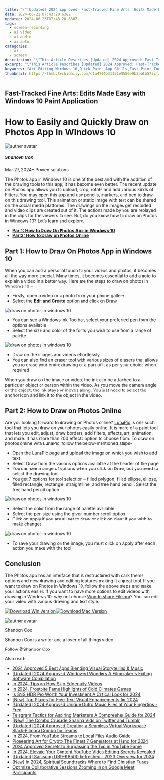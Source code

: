 ```yaml
---
title: "\"[Updated] 2024 Approved  Fast-Tracked Fine Arts  Edits Made Easy with Windows 10 Paint Application\""
date: 2024-06-22T07:43:20.638Z
updated: 2024-06-23T07:43:20.638Z
tags: 
  - screen-recording
  - ai video
  - ai audio
  - ai auto
categories: 
  - ai
  - screen
description: "\"This Article Describes [Updated] 2024 Approved: Fast-Tracked Fine Arts: Edits Made Easy with Windows 10 Paint Application\""
excerpt: "\"This Article Describes [Updated] 2024 Approved: Fast-Tracked Fine Arts: Edits Made Easy with Windows 10 Paint Application\""
keywords: "Art Editing Windows 10,Quick Paint App Skills,Fast Paint Tools Tips,Simplified Digital Art Edits,Easy Paint 10 Usage,Rapid Paint Design Features,Swift Paint Creativity Boost"
thumbnail: https://thmb.techidaily.com/d1a4704b31151e9550e9b3ab1b575cfa25b0e8f640c5b81b3310074251149c70.jpg
---
```


## Fast-Tracked Fine Arts: Edits Made Easy with Windows 10 Paint Application

# How to Easily and Quickly Draw on Photos App in Windows 10

![author avatar](https://images.wondershare.com/filmora/article-images/shannon-cox.jpg)

##### Shanoon Cox

 Mar 27, 2024• Proven solutions

The Photos app in Windows 10 is one of the best and with the addition of the drawing tools to this app, it has become even better. The recent update on Photos app allows you to upload, crop, rotate and add various kinds of Filters. You may open this app and use pencils, markers, and pen to draw on this drawing tool. This animation or static image with text can be shared on the social media platforms. The drawings on the images get recorded and video clips are created out of it. The actions made by you are replayed in the clips for the viewers to see. But, do you know how to draw on Photos in Windows 10? Let’s learn and explore.

* [**Part1: How to Draw On Photos App in Windows 10**](#part1)
* [**Part2: How to Draw on Photos Online**](#part2)

## Part 1: How to Draw On Photos App in Windows 10

When you can add a personal touch to your videos and photos, it becomes all the way more special. Many times, it becomes essential to add a note to explain a video in a better way. Here are the steps to draw on photos in Windows 10 –

* Firstly, open a video or a photo from your phone gallery
* Select the **Edit and Create** option and click on Draw

![draw on photos in windows 10](https://images.wondershare.com/filmora/article-images/draw-on-photos-in-windows-10.jpg)

* You can see a Windows Ink Toolbar, select your preferred pen from the options available
* Select the size and color of the fonts you wish to use from a range of palette

![draw on photos in windows 10](https://images.wondershare.com/filmora/article-images/start-drawing-on-photos-in-windows-10.jpg)

* Draw on the images and videos effortlessly
* You can also find an eraser tool with various sizes of erasers that allows you to erase your entire drawing or a part of it as per your choice when required

When you draw on the image or video, the ink can be attached to a particular object or person within the video. As you move the camera angle or the object, the ink stays or moves along. You just need to select the anchor icon and link it to the object in the video.

## Part 2: How to Draw on Photos Online

Are you looking forward to drawing on Photos online? [LunaPic](https://www140.lunapic.com/editor/?action=draw) is one such tool that lets you draw on your photos easily online. It is more of a paint tool that lets you edit, adjust, draw borders, add filters, effects, art, animation, and more. It has more than 200 effects option to choose from. To draw on photos online with LunaPic, follow the below-mentioned steps-

* Open the LunaPic page and upload the image on which you wish to add text
* Select Draw from the various options available at the header of the page
* You can see a range of options when you click on Draw, but you need to select the drawing tool
* You get 7 options for tool selection – filled polygon, filled ellipse, ellipse, filled rectangle, rectangle, straight line, and free hand pencil. Select the free hand pencil option

![draw on photos in windows 10](https://images.wondershare.com/filmora/article-images/lunapic-drawing.jpg)

* Select the color from the range of palette available
* Select the pen size using the given number scroll option
* Click on apply if you are all set to draw or click on clear if you wish to make changes

![draw on photos in windows 10](https://images.wondershare.com/filmora/article-images/editing-drawings-on-windows-10.jpg)

* To save your drawing on the image, you must click on Apply after each action you make with the tool

## Conclusion

The Photos app has an interface that is restructured with dark theme options and new drawing and editing features making it a great tool. If you want to draw on Photos in Windows 10, follow the above steps and make your actions easier. If you want to have more options to edit videos with drawing in Windows 10, why not choose [Wondershare Filmora](https://tools.techidaily.com/wondershare/filmora/download/)? You can edit your video with various drawing and text style.

[![Download Win Version](https://images.wondershare.com/filmora/guide/download-btn-win.jpg)](https://tools.techidaily.com/wondershare/filmora/download/)[![Download Mac Version](https://images.wondershare.com/filmora/guide/download-btn-mac.jpg)](https://tools.techidaily.com/wondershare/filmora/download/)

![author avatar](https://images.wondershare.com/filmora/article-images/shannon-cox.jpg)

Shanoon Cox

Shanoon Cox is a writer and a lover of all things video.

Follow @Shanoon Cox


<ins class="adsbygoogle"
     style="display:block"
     data-ad-format="autorelaxed"
     data-ad-client="ca-pub-7571918770474297"
     data-ad-slot="1223367746"></ins>



<ins class="adsbygoogle"
     style="display:block"
     data-ad-client="ca-pub-7571918770474297"
     data-ad-slot="8358498916"
     data-ad-format="auto"
     data-full-width-responsive="true"></ins>


<span class="atpl-alsoreadstyle">Also read:</span>
<div><ul>
<li><a href="https://fox-friendly.techidaily.com/2024-approved-5-best-apps-blending-visual-storytelling-and-music/"><u>2024 Approved  5 Best Apps Blending Visual Storytelling & Music</u></a></li>
<li><a href="https://fox-friendly.techidaily.com/updated-2024-approved-windowed-wonders-a-filmmakers-editing-software-compilation/"><u>[Updated] 2024 Approved  Windowed Wonders  A Filmmaker's Editing Software Compilation</u></a></li>
<li><a href="https://fox-friendly.techidaily.com/in-2024-tips-on-how-skip-edgenuity-videos/"><u>In 2024, Tips on How Skip Edgenuity Videos</u></a></li>
<li><a href="https://fox-friendly.techidaily.com/in-2024-frostbite-fame-highlights-of-cold-climates-games/"><u>In 2024, Frostbite Fame  Highlights of Cold Climates Games</u></a></li>
<li><a href="https://fox-friendly.techidaily.com/is-sns-hdr-pro-worth-your-investment-a-critical-look-for-2024/"><u>Is SNS HDR Pro Worth Your Investment  A Critical Look for 2024</u></a></li>
<li><a href="https://fox-friendly.techidaily.com/new-top-places-for-free-text-visual-enhancements-for-2024/"><u>[New] Top Places for Free Text Visual Enhancements for 2024</u></a></li>
<li><a href="https://fox-friendly.techidaily.com/updated-2024-approved-unique-outro-music-files-at-your-fingertips-free/"><u>[Updated] 2024 Approved  Unique Outro Music Files at Your Fingertips - Free</u></a></li>
<li><a href="https://fox-friendly.techidaily.com/telegram-tactics-for-aspiring-marketers-a-compreeher-guide-for-2024/"><u>Telegram Tactics for Aspiring Marketers  A Compreeher Guide for 2024</u></a></li>
<li><a href="https://twitter-videos.techidaily.com/new-the-combo-crusade-sharing-vids-on-twitter-and-tumblr/"><u>[New] The Combo Crusade  Sharing Vids on Twitter and Tumblr</u></a></li>
<li><a href="https://video-screen-grab.techidaily.com/updated-2024-approved-creating-a-seamless-virtual-workspace-slack-filmora-combo-for-teams/"><u>[Updated] 2024 Approved  Creating a Seamless Virtual Workspace  Slack-Filmora Combo for Teams</u></a></li>
<li><a href="https://youtube-help.techidaily.com/in-2024-from-youtube-streams-to-local-files-audio-guide/"><u>In 2024, From YouTube Streams to Local Files  Audio Guide</u></a></li>
<li><a href="https://extra-skills.techidaily.com/pioneering-art-for-crypto-the-finest-7-generators-at-hand-for-2024/"><u>Pioneering Art for Crypto  The Finest 7 Generators at Hand for 2024</u></a></li>
<li><a href="https://youtube-lab.techidaily.com/approved-secrets-to-surpassing-the-top-in-youtube-fame/"><u>2024 Approved  Secrets to Surpassing the Top in YouTube Fame</u></a></li>
<li><a href="https://youtube-clips.techidaily.com/in-2024-elevate-your-content-youtube-video-editing-secrets-revealed/"><u>In 2024, Elevate Your Content  YouTube Video Editing Secrets Revealed</u></a></li>
<li><a href="https://article-knowledge.techidaily.com/updated-samsung-ubd-k8500-refreshed-2023-overview-for-2024/"><u>[Updated] Samsung UBD-K8500 Refreshed - 2023 Overview for 2024</u></a></li>
<li><a href="https://fox-access.techidaily.com/new-in-2024-spiritual-soundtracks-where-to-find-christian-tunes/"><u>[New] In 2024, Spiritual Soundtracks  Where to Find Christian Tunes</u></a></li>
<li><a href="https://extra-tips.techidaily.com/optimize-collaborative-sessions-zooming-in-on-google-meet-participants/"><u>Optimize Collaborative Sessions  Zooming in on Google Meet Participants</u></a></li>
</ul></div>
